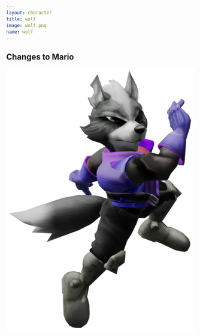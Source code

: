 ```yaml
---
layout: character
title: wolf
image: wolf.png
name: wolf
---
```


## Changes to Mario
![wolf](/images/content/css/wolf.png)
